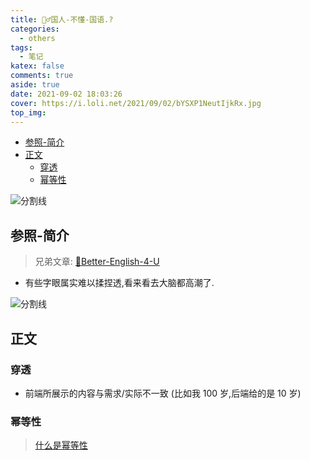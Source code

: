 ```yaml
---
title: 🤷‍♂️国人-不懂-国语.?
categories:
  - others
tags:
  - 笔记
katex: false
comments: true
aside: true
date: 2021-09-02 18:03:26
cover: https://i.loli.net/2021/09/02/bYSXP1NeutIjkRx.jpg
top_img:
---
```


<!--
 * @?: *********************************************************************
 * @Author: Weidows
 * @LastEditors: Weidows
 * @LastEditTime: 2021-09-02 19:12:31
 * @FilePath: \Blog-private\source\_posts\others\Better-Chinese.md
 * @Description:
 * @!: *********************************************************************
-->

- [参照-简介](#参照-简介)
- [正文](#正文)
  - [穿透](#穿透)
  - [幂等性](#幂等性)

![分割线](https://cdn.jsdelivr.net/gh/Weidows/Images/img/divider.png)

## 参照-简介

> 兄弟文章: [🧀Better-English-4-U](../Better-English)

- 有些字眼属实难以揉捏透,看来看去大脑都高潮了.

![分割线](https://cdn.jsdelivr.net/gh/Weidows/Images/img/divider.png)

## 正文

### 穿透

- 前端所展示的内容与需求/实际不一致 (比如我 100 岁,后端给的是 10 岁)

### 幂等性

> [什么是幂等性](https://blog.csdn.net/miachen520/article/details/91039661)
